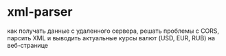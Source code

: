 # xml-parser
как получать данные с удаленного сервера, решать проблемы с CORS, парсить XML и выводить актуальные курсы валют (USD, EUR, RUB) на веб-странице
